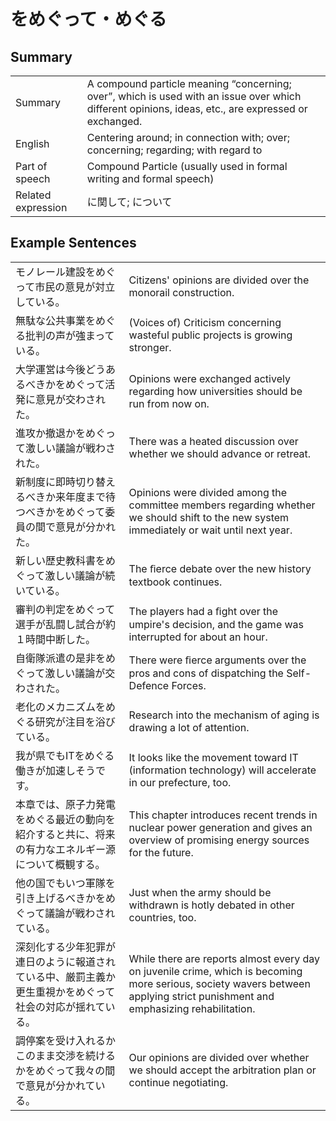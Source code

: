 # をめぐって・めぐる

## Summary

<table><tr>   <td>Summary</td>   <td>A compound particle meaning “concerning; over”, which is used with an issue over which different opinions, ideas, etc., are expressed or exchanged.</td></tr><tr>   <td>English</td>   <td>Centering around; in connection with; over; concerning; regarding; with regard to</td></tr><tr>   <td>Part of speech</td>   <td>Compound Particle (usually used in formal writing and formal speech)</td></tr><tr>   <td>Related expression</td>   <td>に関して; について</td></tr></table>

## Example Sentences

<table><tr>   <td>モノレール建設をめぐって市民の意見が対立している。</td>   <td>Citizens' opinions are divided over the monorail construction.</td></tr><tr>   <td>無駄な公共事業をめぐる批判の声が強まっている。</td>   <td>(Voices of) Criticism concerning wasteful public projects is growing stronger.</td></tr><tr>   <td>大学運営は今後どうあるべきかをめぐって活発に意見が交わされた。</td>   <td>Opinions were exchanged actively regarding how universities should be run from now on.</td></tr><tr>   <td>進攻か撤退かをめぐって激しい議論が戦わされた。</td>   <td>There was a heated discussion over whether we should advance or retreat.</td></tr><tr>   <td>新制度に即時切り替えるべきか来年度まで待つべきかをめぐって委員の間で意見が分かれた。</td>   <td>Opinions were divided among the committee members regarding whether we should shift to the new system immediately or wait until next year.</td></tr><tr>   <td>新しい歴史教科書をめぐって激しい議論が続いている。</td>   <td>The ﬁerce debate over the new history textbook continues.</td></tr><tr>   <td>審判の判定をめぐって選手が乱闘し試合が約１時間中断した。</td>   <td>The players had a ﬁght over the umpire's decision, and the game was interrupted for about an hour.</td></tr><tr>   <td>自衛隊派遣の是非をめぐって激しい議論が交わされた。</td>   <td>There were ﬁerce arguments over the pros and cons of dispatching the Self-Defence Forces.</td></tr><tr>   <td>老化のメカニズムをめぐる研究が注目を浴びている。</td>   <td>Research into the mechanism of aging is drawing a lot of attention.</td></tr><tr>   <td>我が県でもITをめぐる働きが加速しそうです。</td>   <td>It looks like the movement toward IT (information technology) will accelerate in our prefecture, too.</td></tr><tr>   <td>本章では、原子力発電をめぐる最近の動向を紹介すると共に、将来の有力なエネルギー源について概観する。</td>   <td>This chapter introduces recent trends in nuclear power generation and gives an overview of promising energy sources for the future.</td></tr><tr>   <td>他の国でもいつ軍隊を引き上げるべきかをめぐって議論が戦わされている。</td>   <td>Just when the army should be withdrawn is hotly debated in other countries, too.</td></tr><tr>   <td>深刻化する少年犯罪が連日のように報道されている中、厳罰主義か更生重視かをめぐって社会の対応が揺れている。</td>   <td>While there are reports almost every day on juvenile crime, which is becoming more serious, society wavers between applying strict punishment and emphasizing rehabilitation.</td></tr><tr>   <td>調停案を受け入れるかこのまま交渉を続けるかをめぐって我々の間で意見が分かれている。</td>   <td>Our opinions are divided over whether we should accept the arbitration plan or continue negotiating.</td></tr></table>

